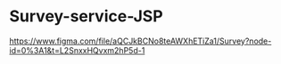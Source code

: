 # Survey-service-JSP

https://www.figma.com/file/aQCJkBCNo8teAWXhETiZa1/Survey?node-id=0%3A1&t=L2SnxxHQvxm2hP5d-1 


